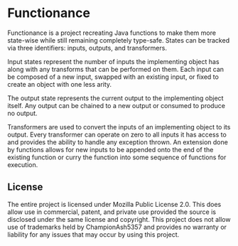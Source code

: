 # Functionance

Functionance is a project recreating Java functions to make them more state-wise while still remaining completely type-safe. States can be tracked via three identifiers: inputs, outputs, and transformers.

Input states represent the number of inputs the implementing object has along with any transforms that can be performed on them. Each input can be composed of a new input, swapped with an existing input, or fixed to create an object with one less arity.

The output state represents the current output to the implementing object itself. Any output can be chained to a new output or consumed to produce no output.

Transformers are used to convert the inputs of an implementing object to its output. Every transformer can operate on zero to all inputs it has access to and provides the ability to handle any exception thrown. An extension done by functions allows for new inputs to be appended onto the end of the existing function or curry the function into some sequence of functions for execution.

## License

The entire project is licensed under Mozilla Public License 2.0. This does allow use in commercial, patent, and private use provided the source is disclosed under the same license and copyright. This project does not allow use of trademarks held by ChampionAsh5357 and provides no warranty or liability for any issues that may occur by using this project.